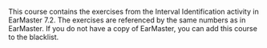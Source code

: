 This course contains the exercises from the Interval Identification 
activity in EarMaster 7.2. The exercises are referenced by the same
numbers as in EarMaster. If you do not have a copy of EarMaster, you
can add this course to the blacklist.
